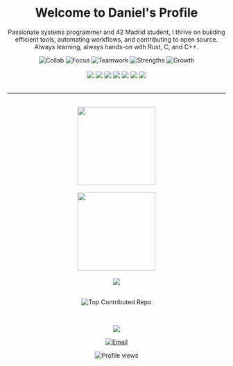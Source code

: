 <div align="center">

# Welcome to Daniel's Profile

<p>Passionate systems programmer and 42 Madrid student, I thrive on building efficient tools, automating workflows, and contributing to open source. Always learning, always hands-on with Rust, C, and C++.</p>

<img src="https://img.shields.io/badge/Collab-Open_to_tools_and_systems-brightgreen" alt="Collab" />
<img src="https://img.shields.io/badge/Focus-CLI_%7C_Automation_%7C_Systems-blue" alt="Focus" />
<img src="https://img.shields.io/badge/Teamwork-Solo_%26_Group_projects-ff69b4" alt="Teamwork" />
<img src="https://img.shields.io/badge/Strengths-Creativity_%26_Efficiency-yellow" alt="Strengths" />
<img src="https://img.shields.io/badge/Growth-Rust_%26_Security-9a6bdf" alt="Growth" />

</div>
<br>
<div align="center">

<img src="https://img.shields.io/badge/-Rust-05122A?style=for-the-badge&logo=rust&logoColor=white&color=DEA584">
<img src="https://img.shields.io/badge/-C-05122A?style=for-the-badge&logo=c&logoColor=white&color=00599C">
<img src="https://img.shields.io/badge/-C++-05122A?style=for-the-badge&logo=c%2B%2B&logoColor=white&color=00599C">
<img src="https://img.shields.io/badge/-Shell-05122A?style=for-the-badge&logo=gnu-bash&logoColor=white&color=4EAA25">
<img src="https://img.shields.io/badge/-Makefile-05122A?style=for-the-badge&color=333333">
<img src="https://img.shields.io/badge/-Just-05122A?style=for-the-badge&color=00C7B7">
<img src="https://img.shields.io/badge/-Git-05122A?style=for-the-badge&logo=git&logoColor=white&color=F05033">

</div>
<br>

---

<br>
<div align="center">
  <img height="180em" src="https://github-readme-stats.vercel.app/api/top-langs/?username=Daniel-Escamilla&layout=compact&langs_count=10&theme=radical"/>
</div>
<br>
<div align="center">
  <img height="180em" src="https://github-readme-stats.vercel.app/api?username=Daniel-Escamilla&show_icons=true&theme=radical&include_all_commits=true"/>
</div>
<br>
<div align="center">
  <img src="https://github-readme-streak-stats.herokuapp.com/?user=Daniel-Escamilla&theme=radical&hide_border=false" />
</div>
<br>
<p align="center">
  <img src="https://github-contributor-stats.vercel.app/api?username=Daniel-Escamilla&limit=1&theme=onedark" alt="Top Contributed Repo" />
</p>
<br>
<p align="center">
  <img src="https://github-profile-trophy.vercel.app/?username=Daniel-Escamilla&theme=juicyfresh&column=5&margin-w=15&margin-h=15&title=MultiLanguage,Commit,Repositories,Experience,PullRequest" />
</p>

<p align="center">
  <a href="mailto:descamil@student.42madrid.com">
    <img src="https://img.shields.io/badge/email-D14836?style=for-the-badge&logo=gmail&logoColor=white" alt="Email"/>
  </a>
</p>

<p align="center">
  <img src="https://komarev.com/ghpvc/?username=Daniel-Escamilla&style=for-the-badge&color=blueviolet" alt="Profile views"/>
</p>
